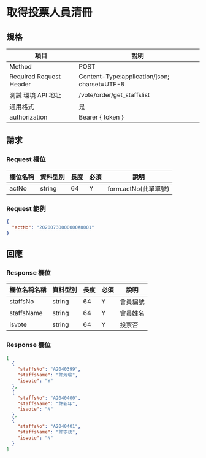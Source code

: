# 取得投票人員清冊

## 規格

| 項目                    | 說明                                         |
| ----------------------- | -------------------------------------------- |
| Method                  | POST                                         |
| Required Request Header | Content-Type:application/json; charset=UTF-8 |
| 測試 環境 API 地址      | /vote/order/get_staffslist                   |
| 通用格式                | 是                                           |
| authorization           | Bearer { token }                             |

## 請求

### Request 欄位

| 欄位名稱 | 資料型別 | 長度 | 必須 | 說明                 |
| -------- | -------- | ---- | ---- | -------------------- |
| actNo    | string   | 64   | Y    | form.actNo(此單單號) |

### Request 範例

```json
{
  "actNo": "20200730000000A0001"
}
```

## 回應

### Response 欄位

| 欄位名稱名稱 | 資料型別 | 長度 | 必須 | 說明     |
| ------------ | -------- | ---- | ---- | -------- |
| staffsNo     | string   | 64   | Y    | 會員編號 |
| staffsName   | string   | 64   | Y    | 會員姓名 |
| isvote       | string   | 64   | Y    | 投票否   |

### Response 欄位

```json
[
  {
    "staffsNo": "A2040399",
    "staffsName": "許芳瑜",
    "isvote": "Y"
  },
  {
    "staffsNo": "A2040400",
    "staffsName": "許新年",
    "isvote": "N"
  },
  {
    "staffsNo": "A2040401",
    "staffsName": "許寧夜",
    "isvote": "N"
  }
]
```
